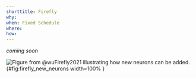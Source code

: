 ```yaml
---
shorttitle: Firefly
why:
when: Fixed Schedule
where:
how:
---
```



*coming soon*

![Figure from @wuFirefly2021 illustrating how new neurons can be added.](img/firefly_new_neurons){#fig:firefly_new_neurons width=100% }
